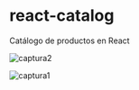 # react-catalog

Catálogo de productos en React

![captura2](https://github.com/romanrios/react-catalog/assets/122373737/9a69d98b-2306-4f24-a4a8-a2eeb13114d0)

![captura1](https://github.com/romanrios/react-catalog/assets/122373737/f9f0ef8d-a9de-4d36-adb7-bb23fcf44b12)
